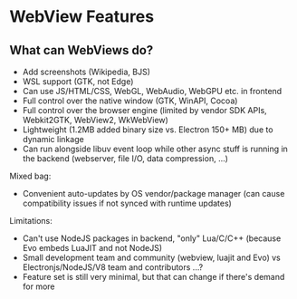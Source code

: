 # WebView Features

## What can WebViews do?

* Add screenshots (Wikipedia, BJS)
* WSL support (GTK, not Edge)
* Can use JS/HTML/CSS, WebGL, WebAudio, WebGPU etc. in frontend
* Full control over the native window (GTK, WinAPI, Cocoa)
* Full control over the browser engine (limited by vendor SDK APIs, Webkit2GTK, WebView2, WkWebView)
* Lightweight (1.2MB added binary size vs. Electron 150+ MB) due to dynamic linkage
* Can run alongside libuv event loop while other async stuff is running in the backend (webserver, file I/O, data compression, ...)

Mixed bag:

* Convenient auto-updates by OS vendor/package manager (can cause compatibility issues if not synced with runtime updates)

Limitations:

* Can't use NodeJS packages in backend, "only" Lua/C/C++ (because Evo embeds LuaJIT and not NodeJS)
* Small development team and community (webview, luajit and Evo) vs Electronjs/NodeJS/V8 team and contributors ...?
* Feature set is still very minimal, but that can change if there's demand for more
